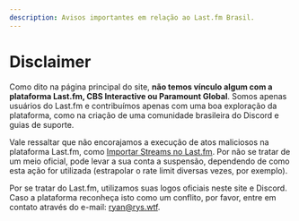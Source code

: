 ```yaml
---
description: Avisos importantes em relação ao Last.fm Brasil.
---
```


# Disclaimer

Como dito na página principal do site, **não temos vínculo algum com a plataforma Last.fm, CBS Interactive ou Paramount Global**. Somos apenas usuários do Last.fm e contribuímos apenas com uma boa exploração da plataforma, como na criação de uma comunidade brasileira do Discord e guias de suporte.

Vale ressaltar que não encorajamos a execução de atos maliciosos na plataforma Last.fm, como [Importar Streams no Last.fm](importar-streams.md). Por não se tratar de um meio oficial, pode levar a sua conta a suspensão, dependendo de como esta ação for utilizada (estrapolar o rate limit diversas vezes, por exemplo).

Por se tratar do Last.fm, utilizamos suas logos oficiais neste site e Discord. Caso a plataforma reconheça isto como um conflito, por favor, entre em contato através do e-mail: [ryan@rys.wtf](mailto:ryan@rys.wtf).
